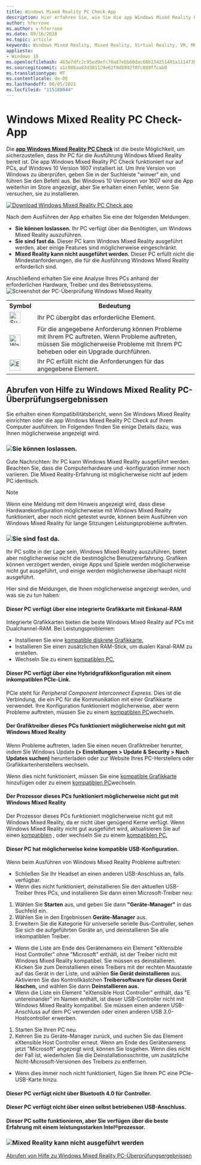 ```yaml
---
title: Windows Mixed Reality PC Check-App
description: Hier erfahren Sie, wie Sie die app Windows Mixed Reality PC Check finden und verwenden, um die Kompatibilität Ihres PCs zu testen, bevor Sie ein Windows Mixed Reality Headset erwerben.
author: hferrone
ms.author: v-hferrone
ms.date: 09/16/2020
ms.topic: article
keywords: Windows Mixed Reality, Mixed Reality, Virtual Reality, VR, MR, kompatibel, Kompatibilität, PC, Systemanforderungen
appliesto:
- Windows 10
ms.openlocfilehash: 463e7dfc2c95ed9efc70a87ebbb0dac08b134251401a1114f3b9a364aa197073
ms.sourcegitcommit: a1c086aa83d381129e62f9d8942f0fc889ffcab0
ms.translationtype: MT
ms.contentlocale: de-DE
ms.lasthandoff: 08/05/2021
ms.locfileid: "115188044"
---
```

# <a name="windows-mixed-reality-pc-check-app"></a>Windows Mixed Reality PC Check-App

Die **[app Windows Mixed Reality PC Check](https://www.microsoft.com/store/p/windows-mixed-reality-pc-check/9nzvl19n7cnc)** ist die beste Möglichkeit, um sicherzustellen, dass Ihr PC für die Ausführung Windows Mixed Reality bereit ist. Die app Windows Mixed Reality PC Check funktioniert nur auf PCs, auf Windows 10 Version 1607 installiert ist. Um Ihre Version von Windows zu überprüfen, geben Sie in der Suchleiste "winver" ein, und führen Sie den Befehl aus. Bei Windows 10 Versionen vor 1607 wird die App weiterhin im Store angezeigt, aber Sie erhalten einen Fehler, wenn Sie versuchen, sie zu installieren.

<a href="https://www.microsoft.com/store/productid/9NZVL19N7CNC"><img alt="Download Windows Mixed Reality PC Check app" src="images/WMR-PC-Check-app.png"/></a>

Nach dem Ausführen der App erhalten Sie eine der folgenden Meldungen:

* **Sie können loslassen.** Ihr PC verfügt über die Benötigten, um Windows Mixed Reality auszuführen.
* **Sie sind fast da.** Dieser PC kann Windows Mixed Reality ausgeführt werden, aber einige Features sind möglicherweise eingeschränkt.
* **Mixed Reality kann nicht ausgeführt werden.** Dieser PC erfüllt nicht die Mindestanforderungen, die für die Ausführung Windows Mixed Reality erforderlich sind.

Anschließend erhalten Sie eine Analyse Ihres PCs anhand der erforderlichen Hardware, Treiber und des Betriebssystems.
![Screenshot der PC-Überprüfung Windows Mixed Reality](images/screenshot-mr-pc-check.jpg) 

<table>
<tr>
<th>Symbol</th><th>Bedeutung</th>
</tr><tr>
<td> <img alt="Succeeded" width="30" height="30" src="images/glyph-succeeded.png" /></td><td style="vertical-align: middle">Ihr PC übergibt das erforderliche Element.</td>
</tr><tr>
<td> <img alt="Warning" width="30" height="30" src="images/glyph-warning.png" /></td><td style="vertical-align: middle">Für die angegebene Anforderung können Probleme mit Ihrem PC auftreten. Wenn Probleme auftreten, müssen Sie möglicherweise Probleme mit Ihrem PC beheben oder ein Upgrade durchführen.</td>
</tr><tr>
<td> <img alt="Error" width="30" height="30" src="images/glyph-error.png" /></td><td style="vertical-align: middle">Ihr PC erfüllt nicht die Anforderungen für das angegebene Element.</td>
</tr>
</table>

## <a name="get-help-with-windows-mixed-reality-pc-check-results"></a>Abrufen von Hilfe zu Windows Mixed Reality PC-Überprüfungsergebnissen

Sie erhalten einen Kompatibilitätsbericht, wenn Sie Windows Mixed Reality einrichten oder die app Windows Mixed Reality PC Check auf Ihrem Computer ausführen. Im Folgenden finden Sie einige Details dazu, was Ihnen möglicherweise angezeigt wird.

### <a name="youre-good-to-go"></a>![Sie können loslassen.](images/glyph-succeeded.png)

Gute Nachrichten: Ihr PC kann Windows Mixed Reality ausgeführt werden. Beachten Sie, dass die Computerhardware und -konfiguration immer noch variieren. Die Mixed Reality-Erfahrung ist möglicherweise nicht auf jedem PC identisch.

>[!NOTE]
>Wenn eine Meldung mit dem Hinweis angezeigt wird, dass diese Hardwarekonfiguration möglicherweise mit Windows Mixed Reality funktioniert, aber noch nicht getestet wurde, können beim Ausführen von Windows Mixed Reality für lange Sitzungen Leistungsprobleme auftreten.

### <a name="youre-nearly-there"></a>![Sie sind fast da.](images/glyph-warning.png)

Ihr PC sollte in der Lage sein, Windows Mixed Reality auszuführen, bietet aber möglicherweise nicht die bestmögliche Benutzererfahrung. Grafiken können verzögert werden, einige Apps und Spiele werden möglicherweise nicht gut ausgeführt, und einige werden möglicherweise überhaupt nicht ausgeführt.

Hier sind die Meldungen, die Ihnen möglicherweise angezeigt werden, und was sie zu tun haben:

#### <a name="this-pc-has-an-integrated-graphics-card-with-single-channel-ram"></a>Dieser PC verfügt über eine integrierte Grafikkarte mit Einkanal-RAM

Integrierte Grafikkarten bieten die beste Windows Mixed Reality auf PCs mit Dualchannel-RAM. Bei Leistungsproblemen:

* Installieren Sie eine [kompatible diskrete Grafikkarte.](windows-mixed-reality-minimum-pc-hardware-compatibility-guidelines.md)
* Installieren Sie einen zusätzlichen RAM-Stick, um dualen Kanal-RAM zu erstellen.
* Wechseln Sie zu einem [kompatiblen PC.](https://www.microsoft.com/windows/windows-mixed-reality-devices)

#### <a name="this-pc-has-a-hybrid-graphics-configuration-with-an-incompatible-pcie-link"></a>Dieser PC verfügt über eine Hybridgrafikkonfiguration mit einem inkompatiblen PCIe-Link.

PCIe steht für *Peripheral Component Interconnect Express*. Dies ist die Verbindung, die ein PC für die Kommunikation mit einer Grafikkarte verwendet. Ihre Konfiguration funktioniert möglicherweise, aber wenn Probleme auftreten, müssen Sie zu einem [kompatiblen PC](https://www.microsoft.com/windows/windows-mixed-reality-devices)wechseln.

#### <a name="this-pcs-graphics-driver-might-not-work-well-with-windows-mixed-reality"></a>Der Grafiktreiber dieses PCs funktioniert möglicherweise nicht gut mit Windows Mixed Reality

Wenn Probleme auftreten, laden Sie einen neuen Grafiktreiber herunter, indem Sie Windows Update **(> Einstellungen > Update & Security > Nach Updates suchen)** herunterladen oder zur Website Ihres PC-Herstellers oder Grafikkartenherstellers wechseln.

Wenn dies nicht funktioniert, müssen Sie eine [kompatible Grafikkarte](windows-mixed-reality-minimum-pc-hardware-compatibility-guidelines.md) hinzufügen oder zu einem [kompatiblen PC](https://www.microsoft.com/windows/windows-mixed-reality-devices)wechseln.

#### <a name="this-pcs-processor-might-not-work-well-with-windows-mixed-reality"></a>Der Prozessor dieses PCs funktioniert möglicherweise nicht gut mit Windows Mixed Reality

Der Prozessor dieses PCs funktioniert möglicherweise nicht gut mit Windows Mixed Reality, da er nicht über genügend Kerne verfügt. Wenn Windows Mixed Reality nicht gut ausgeführt wird, aktualisieren Sie auf einen [kompatiblen](windows-mixed-reality-minimum-pc-hardware-compatibility-guidelines.md) , oder wechseln Sie zu einem [kompatiblen PC.](https://www.microsoft.com/windows/windows-mixed-reality-devices)

#### <a name="this-pc-might-not-have-a-compatible-usb-configuration"></a>Dieser PC hat möglicherweise keine kompatible USB-Konfiguration.

Wenn beim Ausführen von Windows Mixed Reality Probleme auftreten:

* Schließen Sie Ihr Headset an einen anderen USB-Anschluss an, falls verfügbar.
* Wenn dies nicht funktioniert, deinstallieren Sie den aktuellen USB-Treiber Ihres PCs, und installieren Sie dann einen Microsoft-Treiber neu:

1. Wählen Sie **Starten** aus, und geben Sie dann **"Geräte-Manager"** in das Suchfeld ein.
1. Wählen Sie in den Ergebnissen **Geräte-Manager** aus.
1. Erweitern Sie die Kategorie für universelle serielle Bus-Controller, sehen Sie sich die aufgeführten Geräte an, und deinstallieren Sie alle inkompatiblen Treiber. 
 * Wenn die Liste am Ende des Gerätenamens ein Element "eXtensible Host Controller" ohne "Microsoft" enthält, ist der Treiber nicht mit Windows Mixed Reality kompatibel. Sie müssen es deinstallieren. Klicken Sie zum Deinstallieren eines Treibers mit der rechten Maustaste auf das Gerät in der Liste, und wählen **Sie Gerät deinstallieren** aus. Aktivieren Sie das Kontrollkästchen **Treibersoftware für dieses Gerät löschen,** und wählen Sie dann **Deinstallieren aus.**
 * Wenn die Liste ein Element "eXtensible Host Controller" enthält, das "E untereinander" im Namen enthält, ist dieser USB-Controller nicht mit Windows Mixed Reality kompatibel. Sie müssen einen anderen USB-Anschluss auf dem PC verwenden oder einen anderen USB 3.0-Hostcontroller erwerben.
1. Starten Sie Ihren PC neu. 
1. Kehren Sie zu Geräte-Manager zurück, und suchen Sie das Element eXtensible Host Controller erneut. Wenn am Ende des Gerätenamens jetzt "Microsoft" angezeigt wird, können Sie losgehen. Wenn dies nicht der Fall ist, wiederholen Sie die Deinstallationsschritte, um zusätzliche Nicht-Microsoft-Versionen des Treibers zu entfernen.
* Wenn dies immer noch nicht funktioniert, fügen Sie Ihrem PC eine PCIe-USB-Karte hinzu.

#### <a name="this-pc-doesnt-have-bluetooth-40-for-controllers"></a>Dieser PC verfügt nicht über Bluetooth 4.0 für Controller.

#### <a name="this-pc-doesnt-have-a-self-powered-usb-port"></a>Dieser PC verfügt nicht über einen selbst betriebenen USB-Anschluss.

#### <a name="this-pc-should-work-but-youll-have-the-best-experience-with-a-high-performance-intel-processor"></a>Dieser PC sollte funktionieren, aber Sie verfügen über die beste Erfahrung mit einem leistungsstarken Intel®prozessor.

### <a name="cant-run-mixed-reality"></a>![Mixed Reality kann nicht ausgeführt werden](images/glyph-error.png)

 [Abrufen von Hilfe zu Windows Mixed Reality PC-Überprüfungsergebnissen](https://support.microsoft.com/en-us/help/4045777/windows-10-get-help-with-pc-compatibility-in-windows-mixed-reality)
